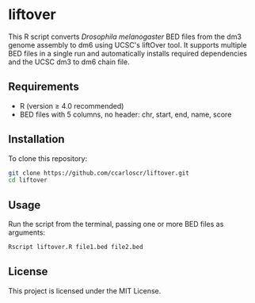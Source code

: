 # liftover

This R script converts *Drosophila melanogaster* BED files from the dm3 genome assembly to dm6 using UCSC's liftOver tool. It supports multiple BED files in a single run and automatically installs required dependencies and the UCSC dm3 to dm6 chain file.


## Requirements
- R (version ≥ 4.0 recommended)
- BED files with 5 columns, no header: chr, start, end, name, score


## Installation
To clone this repository:
```bash
git clone https://github.com/ccarloscr/liftover.git
cd liftover
```


## Usage
Run the script from the terminal, passing one or more BED files as arguments:
```bash
Rscript liftover.R file1.bed file2.bed
```


## License
This project is licensed under the MIT License.
